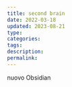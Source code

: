 ```yaml
---
title: second brain
date: 2022-03-18
updated: 2023-08-21
type: 
categories: 
tags: 
description: 
permalink: 
---
```

nuovo Obsidian
